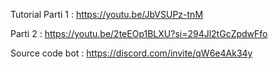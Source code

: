 Tutorial
Parti 1 : https://youtu.be/JbVSUPz-tnM

Parti 2 : https://youtu.be/2teEOp1BLXU?si=294Jl2tGcZpdwFfo

Source code bot : https://discord.com/invite/qW6e4Ak34y
